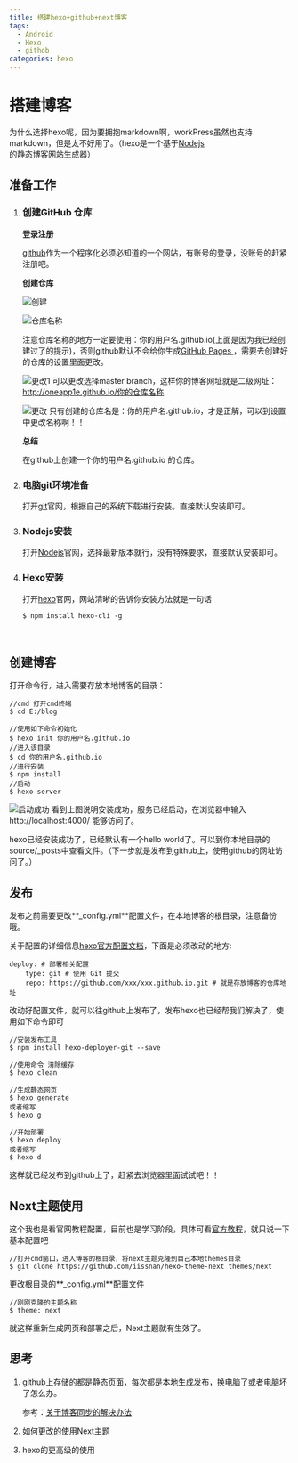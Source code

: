 ```yaml
---
title: 搭建hexo+github+next博客
tags:
  - Android
  - Hexo
  - githob
categories: hexo
---
```


# 搭建博客

为什么选择hexo呢，因为要拥抱markdown啊，workPress虽然也支持markdown，但是太不好用了。（hexo是一个基于[Nodejs](http://nodejs.cn/)的静态博客网站生成器）

## 准备工作

1. ### 创建GitHub 仓库

    **登录注册**

   [github](https://github.com/)作为一个程序化必须必知道的一个网站，有账号的登录，没账号的赶紧注册吧。

   **创建仓库**

   ![创建](https://ws1.sinaimg.cn/large/6a7720d1ly1fnlzyaez23j20hl05g0t0.jpg)

   ![仓库名称](https://ws1.sinaimg.cn/large/6a7720d1ly1fnlzzttixvj20mc0hc3zu.jpg)

   注意仓库名称的地方一定要使用：你的用户名.github.io(上面是因为我已经创建过了的提示)，否则github默认不会给你生成[GitHub Pages ](https://pages.github.com/)，需要去创建好的仓库的设置里面更改。

   ![更改1](https://ws1.sinaimg.cn/large/6a7720d1ly1fnm07t9jjjj20nn0btgmf.jpg)
   可以更改选择master branch，这样你的博客网址就是二级网址：http://oneapp1e.github.io/你的仓库名称

   ![更改](https://ws1.sinaimg.cn/large/6a7720d1ly1fnm03lweusj20lv0ilgmx.jpg)
   只有创建的仓库名是：你的用户名.github.io，才是正解，可以到设置中更改名称啊！！

   **总结**

   在github上创建一个你的用户名.github.io 的仓库。

2. ### 电脑git环境准备

   打开[git](https://git-scm.com/download/)官网，根据自己的系统下载进行安装。直接默认安装即可。

3. ###  Nodejs安装

   打开[Nodejs](http://nodejs.cn/)官网，选择最新版本就行，没有特殊要求，直接默认安装即可。

4. ###  Hexo安装

   打开[hexo](https://hexo.io/)官网，网站清晰的告诉你安装方法就是一句话

   ```shell
   $ npm install hexo-cli -g
   ```

   ​

## 创建博客

打开命令行，进入需要存放本地博客的目录：

```shell
//cmd 打开cmd终端
$ cd E:/blog

//使用如下命令初始化
$ hexo init 你的用户名.github.io
//进入该目录
$ cd 你的用户名.github.io
//进行安装
$ npm install
//启动
$ hexo server

```

![启动成功](https://ws1.sinaimg.cn/large/6a7720d1ly1fnm0w9d73yj20ei04r0sv.jpg)
看到上图说明安装成功，服务已经启动，在浏览器中输入  http://localhost:4000/ 能够访问了。

hexo已经安装成功了，已经默认有一个hello world了。可以到你本地目录的source/_posts中查看文件。（下一步就是发布到github上，使用github的网址访问了。）

## 发布

发布之前需要更改**_config.yml**配置文件，在本地博客的根目录，注意备份哦。

关于配置的详细信息[hexo官方配置文档](https://hexo.io/zh-cn/docs/configuration.html)，下面是必须改动的地方:

```
deploy: # 部署相关配置
    type: git # 使用 Git 提交
    repo: https://github.com/xxx/xxx.github.io.git # 就是存放博客的仓库地址
```

改动好配置文件，就可以往github上发布了，发布hexo也已经帮我们解决了，使用如下命令即可

```shell
//安装发布工具
$ npm install hexo-deployer-git --save

//使用命令 清除缓存
$ hexo clean

//生成静态网页
$ hexo generate 
或者缩写
$ hexo g

//开始部署
$ hexo deploy
或者缩写
$ hexo d
```

这样就已经发布到github上了，赶紧去浏览器里面试试吧！！



## Next主题使用

这个我也是看官网教程配置，目前也是学习阶段，具体可看[官方教程](http://theme-next.iissnan.com/getting-started.html)，就只说一下基本配置吧

```shell
//打开cmd窗口，进入博客的根目录，将next主题克隆到自己本地themes目录
$ git clone https://github.com/iissnan/hexo-theme-next themes/next
```

更改根目录的**_config.yml**配置文件

```shell
//刚刚克隆的主题名称
$ theme: next 
```

就这样重新生成网页和部署之后，Next主题就有生效了。



## 思考

1. github上存储的都是静态页面，每次都是本地生成发布，换电脑了或者电脑坏了怎么办。

   参考：[关于博客同步的解决办法](http://devtian.me/2015/03/17/blog-sync-solution/)

2. 如何更改的使用Next主题

3. hexo的更高级的使用



